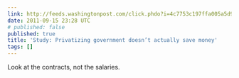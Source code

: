 ```yaml
---
link: http://feeds.washingtonpost.com/click.phdo?i=4c7753c197ffa005a5d9b04a6fee264e
date: 2011-09-15 23:28 UTC
# published: false
published: true
title: 'Study: Privatizing government doesn’t actually save money'
tags: []
---
```


Look at the contracts, not the salaries.
